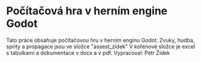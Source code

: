 # Počítačová hra v herním engine Godot
Tato práce obsahuje počítačovou hru v herním enginu Godot.
Zvuky, hudba, sprity a propagace jsou ve složce "assest_zidek"
V kořenové složce je excel s tabulkami a dokumentace v docx a v pdf.
Vypracoval: Petr Žídek
